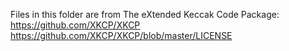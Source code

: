 Files in this folder are from The eXtended Keccak Code Package:
https://github.com/XKCP/XKCP
https://github.com/XKCP/XKCP/blob/master/LICENSE
